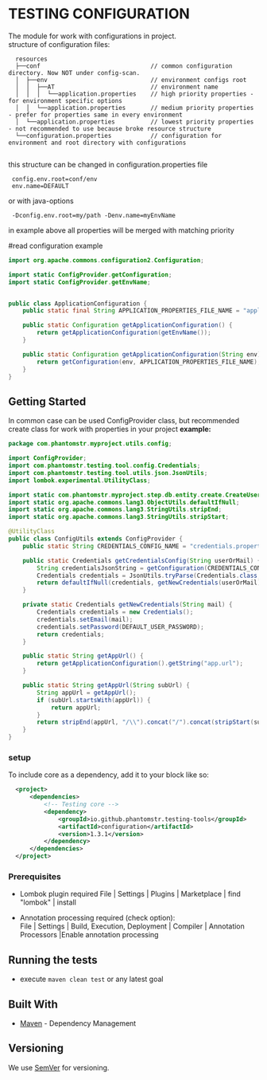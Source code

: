# TESTING CONFIGURATION

The module for work with configurations in project.  
structure of configuration files:
```text
  resources
  ├──conf                               // common configuration directory. Now NOT under config-scan.
  │  ├──env                             // environment configs root  
  │  │  ├──AT                           // environment name  
  │  │  │  └──application.properties    // high priority properties - for environment specific options
  │  │  └──application.properties       // medium priority properties - prefer for properties same in every environment
  │  └──application.properties          // lowest priority properties - not recommended to use because broke resource structure
  └──configuration.properties           // configuration for environment and root directory with configurations
 
```

this structure can be changed in configuration.properties file
```properties
 config.env.root=conf/env
 env.name=DEFAULT
```
or with java-options 
```properties
 -Dconfig.env.root=my/path -Denv.name=myEnvName
```
 
in example above all properties will be merged with matching priority

#read configuration example
```java
import org.apache.commons.configuration2.Configuration;

import static ConfigProvider.getConfiguration;
import static ConfigProvider.getEnvName;


public class ApplicationConfiguration {
    public static final String APPLICATION_PROPERTIES_FILE_NAME = "application.properties";

    public static Configuration getApplicationConfiguration() {
        return getApplicationConfiguration(getEnvName());
    }

    public static Configuration getApplicationConfiguration(String env) {
        return getConfiguration(env, APPLICATION_PROPERTIES_FILE_NAME);
    }
}


```

## Getting Started 
In common case can be used ConfigProvider class, but recommended create class for work with properties in your project
**example:**
```java
package com.phantomstr.myproject.utils.config;

import ConfigProvider;
import com.phantomstr.testing.tool.config.Credentials;
import com.phantomstr.testing.tool.utils.json.JsonUtils;
import lombok.experimental.UtilityClass;

import static com.phantomstr.myproject.step.db.entity.create.CreateUserStep.DEFAULT_USER_PASSWORD;
import static org.apache.commons.lang3.ObjectUtils.defaultIfNull;
import static org.apache.commons.lang3.StringUtils.stripEnd;
import static org.apache.commons.lang3.StringUtils.stripStart;

@UtilityClass
public class ConfigUtils extends ConfigProvider {
    public static String CREDENTIALS_CONFIG_NAME = "credentials.properties";

    public static Credentials getCredentialsConfig(String userOrMail) {
        String credentialsJsonString = getConfiguration(CREDENTIALS_CONFIG_NAME).getString(userOrMail);
        Credentials credentials = JsonUtils.tryParse(Credentials.class, credentialsJsonString);
        return defaultIfNull(credentials, getNewCredentials(userOrMail));
    }

    private static Credentials getNewCredentials(String mail) {
        Credentials credentials = new Credentials();
        credentials.setEmail(mail);
        credentials.setPassword(DEFAULT_USER_PASSWORD);
        return credentials;
    }

    public static String getAppUrl() {
        return getApplicationConfiguration().getString("app.url");
    }

    public static String getAppUrl(String subUrl) {
        String appUrl = getAppUrl();
        if (subUrl.startsWith(appUrl)) {
            return appUrl;
        }
        return stripEnd(appUrl, "/\\").concat("/").concat(stripStart(subUrl, "/\\"));
    }
}

```

 
### setup
  To include core as a dependency, add it to your <dependencies> block like so:
  ```xml
    <project>
        <dependencies>
            <!-- Testing core -->
            <dependency>
                <groupId>io.github.phantomstr.testing-tools</groupId>
                <artifactId>configuration</artifactId>
                <version>1.3.1</version>
            </dependency>
        </dependencies>
    </project>
  ```
    
### Prerequisites
- Lombok plugin required
File | Settings | Plugins | Marketplace | find "lombok" | install

- Annotation processing required (check option): <br>
File | Settings | Build, Execution, Deployment | Compiler | Annotation Processors |Enable annotation processing

## Running the tests  
  - execute ```maven clean test``` or any latest goal   

## Built With
* [Maven](https://maven.apache.org/) - Dependency Management

## Versioning

We use [SemVer](http://semver.org/) for versioning.